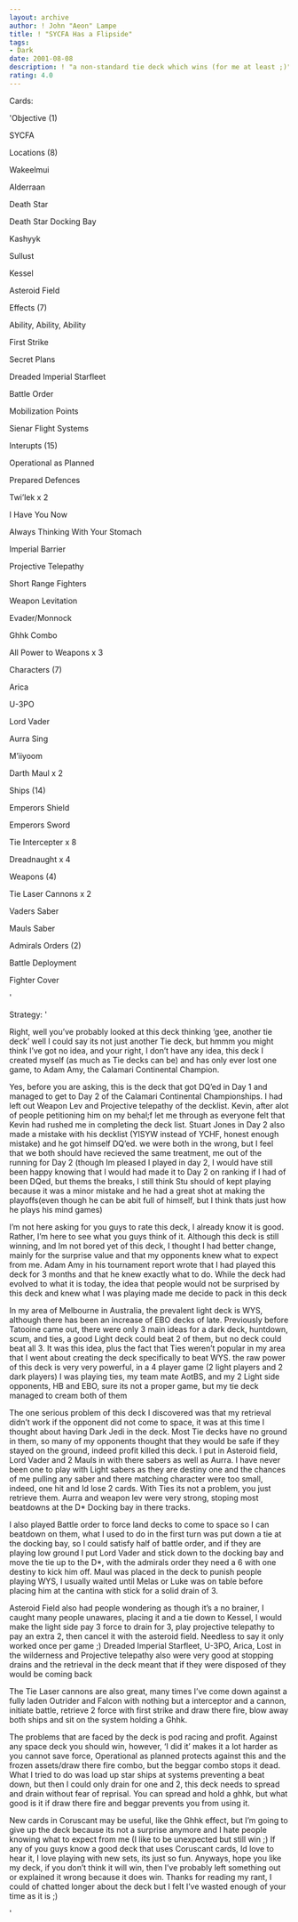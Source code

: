 ```yaml
---
layout: archive
author: ! John "Aeon" Lampe
title: ! "SYCFA Has a Flipside"
tags:
- Dark
date: 2001-08-08
description: ! "a non-standard tie deck which wins (for me at least ;)"
rating: 4.0
---
```

Cards: 

'Objective (1)

SYCFA


Locations (8)

Wakeelmui

Alderraan

Death Star

Death Star Docking Bay

Kashyyk

Sullust

Kessel

Asteroid Field


Effects (7)

Ability, Ability, Ability

First Strike

Secret Plans

Dreaded Imperial Starfleet

Battle Order

Mobilization Points

Sienar Flight Systems


Interupts (15)

Operational as Planned

Prepared Defences

Twi&#8217;lek x 2

I Have You Now

Always Thinking With Your Stomach

Imperial Barrier

Projective Telepathy

Short Range Fighters

Weapon Levitation

Evader/Monnock

Ghhk Combo

All Power to Weapons x 3


Characters (7)

Arica

U-3PO

Lord Vader

Aurra Sing

M&#8217;iiyoom

Darth Maul x 2


Ships (14)

Emperors Shield

Emperors Sword

Tie Intercepter x 8

Dreadnaught x 4


Weapons (4)

Tie Laser Cannons x 2

Vaders Saber

Mauls Saber


Admirals Orders (2)

Battle Deployment

Fighter Cover

'

Strategy: '

Right, well you&#8217;ve probably looked at this deck thinking &#8216;gee, another tie deck&#8217; well I could say its not just another Tie deck, but hmmm you might think I&#8217;ve got no idea, and your right, I don&#8217;t have any idea, this deck I created myself (as much as Tie decks can be) and has only ever lost one game, to Adam Amy, the Calamari Continental Champion.


Yes, before you are asking, this is the deck that got DQ’ed in Day 1 and managed to get to Day 2 of the Calamari Continental Championships. I had left out Weapon Lev and Projective telepathy of the decklist. Kevin, after alot of people petitioning him on my behal;f let me through as everyone felt that Kevin had rushed me in completing the deck list. Stuart Jones in Day 2 also made a mistake with his decklist (YISYW instead of YCHF, honest enough mistake) and he got himself DQ’ed. we were both in the wrong, but I feel that we both should have recieved the same treatment, me out of the running for Day 2 (though Im pleased I played in day 2, I would have still been happy knowing that I would had made it to Day 2 on ranking if I had of been DQed, but thems the breaks, I still think Stu should of kept playing because it was a minor mistake and he had a great shot at making the playoffs(even though he can be abit full of himself, but I think thats just how he plays his mind games)


I&#8217;m not here asking for you guys to rate this deck, I already know it is good. Rather, I&#8217;m here to see what you guys think of it. Although this deck is still winning, and Im not bored yet of this deck, I thought I had better change, mainly for the surprise value and that my opponents knew what to expect from me. Adam Amy in his tournament report wrote that I had played this deck for 3 months and that he knew exactly what to do. While the deck had evolved to what it is today, the idea that people would not be surprised by this deck and knew what I was playing made me decide to pack in this deck


In my area of Melbourne in Australia, the prevalent light deck is WYS, although there has been an increase of EBO decks of late. Previously before Tatooine came out, there were only 3 main ideas for a dark deck, huntdown, scum, and ties, a good Light deck could beat 2 of them, but no deck could beat all 3. It was this idea, plus the fact that Ties weren&#8217;t popular in my area that I went about creating the deck specifically to beat WYS. the raw power of this deck is very very powerful, in a 4 player game (2 light players and 2 dark players) I was playing ties, my team mate AotBS, and my 2 Light side opponents, HB and EBO, sure its not a proper game, but my tie deck managed to cream both of them


The one serious problem of this deck I discovered was that my retrieval didn&#8217;t work if the opponent did not come to space, it was at this time I thought about having Dark Jedi in the deck. Most Tie decks have no ground in them, so many of my opponents thought that they would be safe if they stayed on the ground, indeed profit killed this deck. I put in Asteroid field, Lord Vader and 2 Mauls in with there sabers as well as Aurra. I have never been one to play with Light sabers as they are destiny one and the chances of me pulling any saber and there matching character were too small, indeed, one hit and Id lose 2 cards. With Ties its not a problem, you just retrieve them. Aurra and weapon lev were very strong, stoping most beatdowns at the D* Docking bay in there tracks.


I also played Battle order to force land decks to come to space so I can beatdown on them, what I used to do in the first turn was put down a tie at the docking bay, so I could satisfy half of battle order, and if they are playing low ground I put Lord Vader and stick down to the docking bay and move the tie up to the D*, with the admirals order they need a 6 with one destiny to kick him off. Maul was placed in the deck to punish people playing WYS, I usually waited until Melas or Luke was on table before placing him at the cantina with stick for a solid drain of 3.


Asteroid Field also had people wondering as though it&#8217;s a no brainer, I caught many people unawares, placing it and a tie down to Kessel, I would make the light side pay 3 force to drain for 3, play projective telepathy to pay an extra 2, then cancel it with the asteroid field. Needless to say it only worked once per game ;) Dreaded Imperial Starfleet, U-3PO, Arica, Lost in the wilderness and Projective telepathy also were very good at stopping drains and the retrieval in the deck meant that if they were disposed of they would be coming back


The Tie Laser cannons are also great, many times I&#8217;ve come down against a fully laden Outrider and Falcon with nothing but a interceptor and a cannon, initiate battle, retrieve 2 force with first strike and draw there fire, blow away both ships and sit on the system holding a Ghhk.


The problems that are faced by the deck is pod racing and profit. Against any space deck you should win, however, &#8216;I did it&#8217; makes it a lot harder as you cannot save force, Operational as planned protects against this and the frozen assets/draw there fire combo, but the beggar combo stops it dead. What I tried to do was load up star ships at systems preventing a beat down, but then I could only drain for one and 2, this deck needs to spread and drain without fear of reprisal. You can spread and hold a ghhk, but what good is it if draw there fire and beggar prevents you from using it.


New cards in Coruscant may be useful, like the Ghhk effect, but I&#8217;m going to give up the deck because its not a surprise anymore and I hate people knowing what to expect from me (I like to be unexpected but still win ;) If any of you guys know a good deck that uses Coruscant cards, Id love to hear it, I love playing with new sets, its just so fun. Anyways, hope you like my deck, if you don&#8217;t think it will win, then I&#8217;ve probably left something out or explained it wrong because it does win. Thanks for reading my rant, I could of chatted longer about the deck but I felt I&#8217;ve wasted enough of your time as it is ;)

'